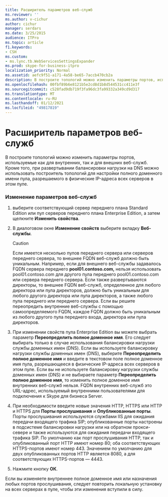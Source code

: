 ```yaml
---
title: Расширитель параметров веб-служб
ms.reviewer: ''
ms.author: v-cichur
author: cichur
manager: serdars
ms.date: 3/25/2015
audience: ITPro
ms.topic: article
f1.keywords:
- CSH
ms.custom:
- ms.lync.tb.WebServicesSettingsExpander
ms.prod: skype-for-business-itpro
localization_priority: Normal
ms.assetid: aefc9f51-a171-4a58-be65-7accb470cb2a
description: В построите топологий можно изменить параметры портов, используемые как для внутренних, так и для внешних веб-служб. Кроме того, при развертывании балансировки нагрузки на DNS можно использовать построитель топологий для настройки полного доменного имени пула, разрешаемого в физические IP-адреса всех серверов в этом пуле.
ms.openlocfilehash: 00fbf89b6e8121b5e2cd8d1b8d544531cc411e3f
ms.sourcegitcommit: c528fad9db719f3fa96dc3fa99332a349cd9d317
ms.translationtype: MT
ms.contentlocale: ru-RU
ms.lasthandoff: 01/12/2021
ms.locfileid: "49817819"
---
```

# <a name="web-services-settings-expander"></a>Расширитель параметров веб-служб
 
В построите топологий можно изменить параметры портов, используемые как для внутренних, так и для внешних веб-служб. Кроме того, при развертывании балансировки нагрузки на DNS можно использовать построитель топологий для настройки полного доменного имени пула, разрешаемого в физические IP-адреса всех серверов в этом пуле.
  
### <a name="editing-web-services-settings"></a>Изменение параметров веб-служб

1. выберите соответствующий сервер переднего плана Standard Edition или пул серверов переднего плана Enterprise Edition, а затем щелкните **Изменить свойства**.
    
2. В диалоговом окне **Изменение свойств** выберите вкладку **Веб-службы**.
    
    > [!CAUTION]
    > Если имеется несколько пулов переднего сервера или серверов переднего сервера, то внешнее FQDN веб-служб должно быть уникальным. Например, если для внешнего веб-службы задавалось FQDN сервера переднего **pool01.contoso.com,** нельзя использовать pool01.contoso.com для другого пула переднего pool01.contoso.com или сервера переднего сервера.  Если также развертываются директоры, то внешнее FQDN веб-служб, определенное для любого директора или пула директоров, должно быть уникальным для любого другого директора или пула директоров, а также любого пула переднего или переднего сервера. Если вы решите переопредить внутренние веб-службы с помощью самоопределяемого FQDN, каждое FQDN должно быть уникальным из любого другого пула переднего входа, директора или пула директоров.
  
3. При изменении свойств пула Enterprise Edition вы можете выбрать параметр **Переопределить полное доменное имя**. Его следует выбирать только в случае использования балансировки нагрузки службы доменных имен (DNS). Если вы используете балансировку нагрузки службы доменных имен (DNS), выберите **Переопределить полное доменное имя** и введите в текстовом поле полное доменное имя пула, разрешающееся в физические IP-адреса всех серверов в этом пуле. Если вы не используете балансировку нагрузки службы доменных имен (DNS) и не выбираете параметр **Переопределить полное доменное имя**, то изменить полное доменное имя внутренних веб-служб нельзя. FQDN внутренних веб-служб это URL-адрес, используемый внутренними пользователями для подключения к Skype для бизнеса Server.
    
4. При необходимости введите новые значения HTTP, HTTPS или HTTP и HTTPS для **Порты прослушивания** и **Опубликованные порты**. Порты прослушивания используются службами IIS для ожидания передачи входящего трафика SIP; опубликованные порты настроены в подсистеме балансировки нагрузки или на обратном прокси-севере и также используются для ожидания передачи входящего трафика SIP. По умолчанию как порт прослушивания HTTP, так и опубликованный  порт HTTP имеют номер 80; оба соответствующих HTTPS-портов имеют номер 443. Значением по умолчанию для двух опубликованных портов HTTP является 8080, а для соответствующих HTTPS-портов — 4443.
    
5. Нажмите кнопку **ОК**.
    
Если вы изменяете внутреннее полное доменное имя или назначения любых портов прослушивания, следует повторить локальную установку на всех серверах в пуле, чтобы эти изменения вступили в силу.
  

